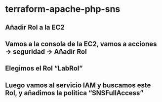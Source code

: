 # terraform-apache-php-sns
##	Añadir Rol a la EC2
##	Vamos a la consola de la EC2, vamos a acciones -> seguridad -> Añadir Rol
##	Elegimos el Rol “LabRol”
##	Luego vamos al servicio IAM y buscamos este Rol, y añadimos la politica “SNSFullAccess”
